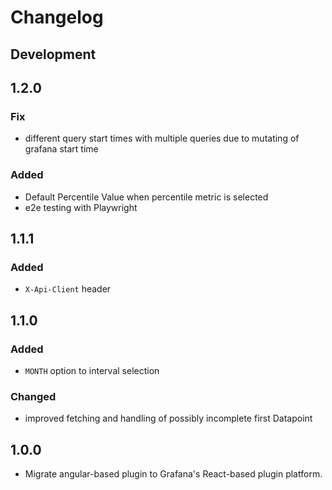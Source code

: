# Changelog

## Development

## 1.2.0

### Fix

- different query start times with multiple queries due to mutating of grafana start time

### Added

- Default Percentile Value when percentile metric is selected
- e2e testing with Playwright

## 1.1.1

### Added

- `X-Api-Client` header

## 1.1.0

### Added

- `MONTH` option to interval selection

### Changed

- improved fetching and handling of possibly incomplete first Datapoint

## 1.0.0

- Migrate angular-based plugin to Grafana's React-based plugin platform.
